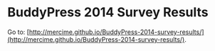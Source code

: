 BuddyPress 2014 Survey Results
==============================

Go to: [http://mercime.github.io/BuddyPress-2014-survey-results/](http://mercime.github.io/BuddyPress-2014-survey-results/).
